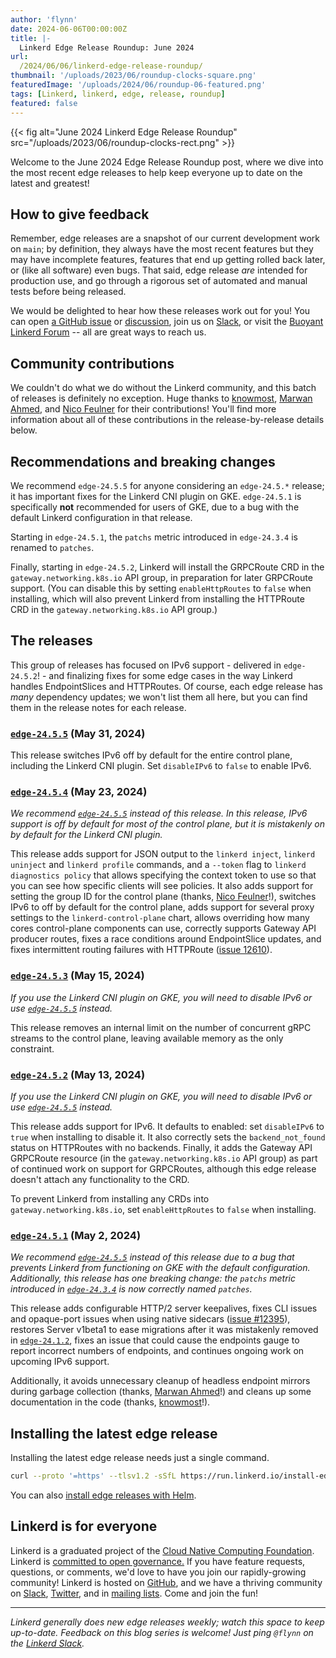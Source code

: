 ```yaml
---
author: 'flynn'
date: 2024-06-06T00:00:00Z
title: |-
  Linkerd Edge Release Roundup: June 2024
url:
  /2024/06/06/linkerd-edge-release-roundup/
thumbnail: '/uploads/2023/06/roundup-clocks-square.png'
featuredImage: '/uploads/2024/06/roundup-06-featured.png'
tags: [Linkerd, linkerd, edge, release, roundup]
featured: false
---
```


{{< fig
  alt="June 2024 Linkerd Edge Release Roundup"
  src="/uploads/2023/06/roundup-clocks-rect.png" >}}

Welcome to the June 2024 Edge Release Roundup post, where we dive into the
most recent edge releases to help keep everyone up to date on the latest and
greatest!

## How to give feedback

Remember, edge releases are a snapshot of our current development work on
`main`; by definition, they always have the most recent features but they may
have incomplete features, features that end up getting rolled back later, or
(like all software) even bugs. That said, edge release *are* intended for production use, and go through
a rigorous set of automated and manual tests before being released.

We would be delighted to hear how these releases work out for you! You can
open [a GitHub issue](https://github.com/linkerd/linkerd2/issues/) or
[discussion](https://github.com/linkerd/linkerd2/discussions/), join us on
[Slack](https://slack.linkerd.io), or visit the [Buoyant Linkerd
Forum](https://linkerd.buoyant.io) -- all are great ways to reach us.

## Community contributions

We couldn't do what we do without the Linkerd community, and this batch of
releases is definitely no exception. Huge thanks to [knowmost], [Marwan
Ahmed], and [Nico Feulner] for their contributions! You'll find more
information about all of these contributions in the release-by-release details
below.

[knowmost]: https://github.com/knowmost
[Marwan Ahmed]: https://github.com/marwanad
[Nico Feulner]: https://github.com/nico151999

## Recommendations and breaking changes

We recommend `edge-24.5.5` for anyone considering an `edge-24.5.*` release; it
has important fixes for the Linkerd CNI plugin on GKE. `edge-24.5.1` is
specifically **not** recommended for users of GKE, due to a bug with the
default Linkerd configuration in that release.

Starting in `edge-24.5.1`, the `patchs` metric introduced in `edge-24.3.4` is
renamed to `patches`.

Finally, starting in `edge-24.5.2`, Linkerd will install the GRPCRoute CRD in
the `gateway.networking.k8s.io` API group, in preparation for later GRPCRoute
support. (You can disable this by setting `enableHttpRoutes` to `false` when
installing, which will also prevent Linkerd from installing the HTTPRoute CRD
in the `gateway.networking.k8s.io` API group.)

## The releases

This group of releases has focused on IPv6 support - delivered in
`edge-24.5.2`! - and finalizing fixes for some edge cases in the way Linkerd
handles EndpointSlices and HTTPRoutes. Of course, each edge release has _many_
dependency updates; we won't list them all here, but you can find them in the
release notes for each release.

### [`edge-24.5.5`](https://github.com/linkerd/linkerd2/releases/tag/edge-24.5.5) (May 31, 2024)

This release switches IPv6 off by default for the entire control plane,
including the Linkerd CNI plugin. Set `disableIPv6` to `false` to enable IPv6.

### [`edge-24.5.4`](https://github.com/linkerd/linkerd2/releases/tag/edge-24.5.4) (May 23, 2024)

_We recommend [`edge-24.5.5`] instead of this release. In this release, IPv6
support is off by default for most of the control plane, but it is mistakenly
on by default for the Linkerd CNI plugin._

This release adds support for JSON output to the `linkerd inject`, `linkerd
uninject` and `linkerd profile` commands, and a `--token` flag to `linkerd
diagnostics policy` that allows specifying the context token to use so that
you can see how specific clients will see policies. It also adds support for
setting the group ID for the control plane (thanks, [Nico Feulner]!), switches
IPv6 to off by default for the control plane, adds support for several proxy
settings to the `linkerd-control-plane` chart, allows overriding how many
cores control-plane components can use, correctly supports Gateway API
producer routes, fixes a race conditions around EndpointSlice updates, and
fixes intermittent routing failures with HTTPRoute ([issue 12610]).

[`edge-24.5.5`]: https://github.com/linkerd/linkerd2/releases/tag/edge-24.5.5
[Nico Feulner]: https://github.com/nico151999
[issue 12610]: https://github.com/linkerd/linkerd2/issues/12610

### [`edge-24.5.3`](https://github.com/linkerd/linkerd2/releases/tag/edge-24.5.3) (May 15, 2024)

_If you use the Linkerd CNI plugin on GKE, you will need to disable IPv6 or
use [`edge-24.5.5`] instead._

This release removes an internal limit on the number of concurrent gRPC
streams to the control plane, leaving available memory as the only constraint.

### [`edge-24.5.2`](https://github.com/linkerd/linkerd2/releases/tag/edge-24.5.2) (May 13, 2024)

_If you use the Linkerd CNI plugin on GKE, you will need to disable IPv6 or
use [`edge-24.5.5`] instead._

This release adds support for IPv6. It defaults to enabled: set `disableIPv6`
to `true` when installing to disable it. It also correctly sets the
`backend_not_found` status on HTTPRoutes with no backends. Finally, it adds
the Gateway API GRPCRoute resource (in the `gateway.networking.k8s.io` API
group) as part of continued work on support for GRPCRoutes, although this edge
release doesn't attach any functionality to the CRD.

To prevent Linkerd from installing any CRDs into `gateway.networking.k8s.io`,
set `enableHttpRoutes` to `false` when installing.

### [`edge-24.5.1`](https://github.com/linkerd/linkerd2/releases/tag/edge-24.5.1) (May 2, 2024)

_We recommend [`edge-24.5.5`] instead of this release due to a bug that
prevents Linkerd from functioning on GKE with the default configuration.
Additionally, this release has one breaking change: the `patchs` metric
introduced in [`edge-24.3.4`] is now correctly named `patches`._

This release adds configurable HTTP/2 server keepalives, fixes CLI issues and
opaque-port issues when using native sidecars ([issue #12395]), restores
Server v1beta1 to ease migrations after it was mistakenly removed in
[`edge-24.1.2`], fixes an issue that could cause the endpoints gauge to report
incorrect numbers of endpoints, and continues ongoing work on upcoming IPv6
support.

Additionally, it avoids unnecessary cleanup of headless endpoint mirrors
during garbage collection (thanks, [Marwan Ahmed]!) and cleans up some
documentation in the code (thanks, [knowmost]!).

[issue #12395]: https://github.com/linkerd/linkerd2/issues/12395
[`edge-24.3.4`]: https://github.com/linkerd/linkerd2/releases/tag/edge-24.3.4
[`edge-24.1.2`]: https://github.com/linkerd/linkerd2/releases/tag/edge-24.1.2
[Marwan Ahmed]: https://github.com/marwanad
[knowmost]: https://github.com/knowmost

## Installing the latest edge release

Installing the latest edge release needs just a single command.

```bash
curl --proto '=https' --tlsv1.2 -sSfL https://run.linkerd.io/install-edge | sh
```

You can also [install edge releases with Helm](https://linkerd.io/2.15/tasks/install-helm/).

## Linkerd is for everyone

Linkerd is a graduated project of the [Cloud Native Computing
Foundation](https://cncf.io/). Linkerd is [committed to open
governance.](/2019/10/03/linkerds-commitment-to-open-governance/) If you have
feature requests, questions, or comments, we'd love to have you join our
rapidly-growing community! Linkerd is hosted on
[GitHub](https://github.com/linkerd/), and we have a thriving community on
[Slack](https://slack.linkerd.io/), [Twitter](https://twitter.com/linkerd), and
in [mailing lists](/community/get-involved/). Come and join the fun!

----

_Linkerd generally does new edge releases weekly; watch this space to keep
up-to-date. Feedback on this blog series is welcome! Just ping `@flynn` on the
[Linkerd Slack](https://slack.linkerd.io)._

